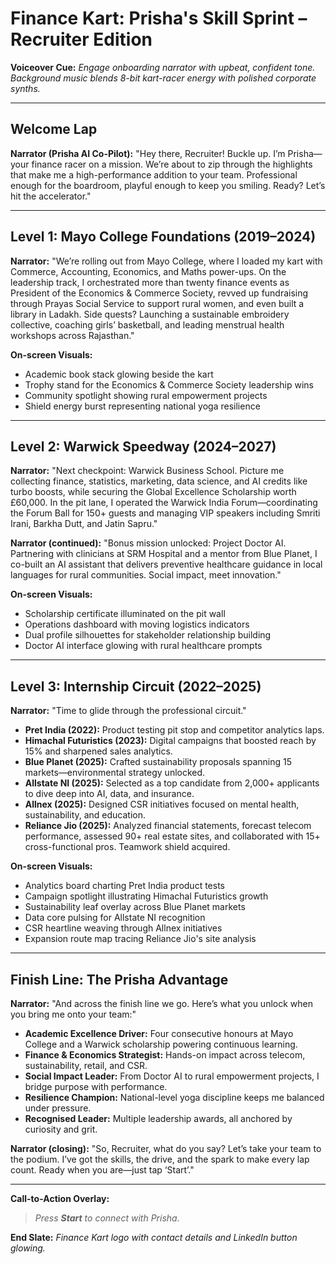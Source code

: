 # Finance Kart: Prisha's Skill Sprint – Recruiter Edition

**Voiceover Cue:** *Engage onboarding narrator with upbeat, confident tone. Background music blends 8-bit kart-racer energy with polished corporate synths.*

---

## Welcome Lap

**Narrator (Prisha AI Co-Pilot):**
"Hey there, Recruiter! Buckle up. I’m Prisha—your finance racer on a mission. We’re about to zip through the highlights that make me a high-performance addition to your team. Professional enough for the boardroom, playful enough to keep you smiling. Ready? Let’s hit the accelerator."

---

## Level 1: Mayo College Foundations (2019–2024)

**Narrator:**
"We’re rolling out from Mayo College, where I loaded my kart with Commerce, Accounting, Economics, and Maths power-ups. On the leadership track, I orchestrated more than twenty finance events as President of the Economics & Commerce Society, revved up fundraising through Prayas Social Service to support rural women, and even built a library in Ladakh. Side quests? Launching a sustainable embroidery collective, coaching girls’ basketball, and leading menstrual health workshops across Rajasthan."

**On-screen Visuals:**
- Academic book stack glowing beside the kart
- Trophy stand for the Economics & Commerce Society leadership wins
- Community spotlight showing rural empowerment projects
- Shield energy burst representing national yoga resilience

---

## Level 2: Warwick Speedway (2024–2027)

**Narrator:**
"Next checkpoint: Warwick Business School. Picture me collecting finance, statistics, marketing, data science, and AI credits like turbo boosts, while securing the Global Excellence Scholarship worth £60,000. In the pit lane, I operated the Warwick India Forum—coordinating the Forum Ball for 150+ guests and managing VIP speakers including Smriti Irani, Barkha Dutt, and Jatin Sapru."

**Narrator (continued):**
"Bonus mission unlocked: Project Doctor AI. Partnering with clinicians at SRM Hospital and a mentor from Blue Planet, I co-built an AI assistant that delivers preventive healthcare guidance in local languages for rural communities. Social impact, meet innovation."

**On-screen Visuals:**
- Scholarship certificate illuminated on the pit wall
- Operations dashboard with moving logistics indicators
- Dual profile silhouettes for stakeholder relationship building
- Doctor AI interface glowing with rural healthcare prompts

---

## Level 3: Internship Circuit (2022–2025)

**Narrator:**
"Time to glide through the professional circuit."

- **Pret India (2022):** Product testing pit stop and competitor analytics laps.  
- **Himachal Futuristics (2023):** Digital campaigns that boosted reach by 15% and sharpened sales analytics.  
- **Blue Planet (2025):** Crafted sustainability proposals spanning 15 markets—environmental strategy unlocked.  
- **Allstate NI (2025):** Selected as a top candidate from 2,000+ applicants to dive deep into AI, data, and insurance.  
- **Allnex (2025):** Designed CSR initiatives focused on mental health, sustainability, and education.  
- **Reliance Jio (2025):** Analyzed financial statements, forecast telecom performance, assessed 90+ real estate sites, and collaborated with 15+ cross-functional pros. Teamwork shield acquired.

**On-screen Visuals:**
- Analytics board charting Pret India product tests
- Campaign spotlight illustrating Himachal Futuristics growth
- Sustainability leaf overlay across Blue Planet markets
- Data core pulsing for Allstate NI recognition
- CSR heartline weaving through Allnex initiatives
- Expansion route map tracing Reliance Jio's site analysis

---

## Finish Line: The Prisha Advantage

**Narrator:**
"And across the finish line we go. Here’s what you unlock when you bring me onto your team:"

- **Academic Excellence Driver:** Four consecutive honours at Mayo College and a Warwick scholarship powering continuous learning.
- **Finance & Economics Strategist:** Hands-on impact across telecom, sustainability, retail, and CSR.
- **Social Impact Leader:** From Doctor AI to rural empowerment projects, I bridge purpose with performance.
- **Resilience Champion:** National-level yoga discipline keeps me balanced under pressure.
- **Recognised Leader:** Multiple leadership awards, all anchored by curiosity and grit.

**Narrator (closing):**
"So, Recruiter, what do you say? Let’s take your team to the podium. I’ve got the skills, the drive, and the spark to make every lap count. Ready when you are—just tap ‘Start’."

---

**Call-to-Action Overlay:**
> *Press **Start** to connect with Prisha.*

**End Slate:** *Finance Kart logo with contact details and LinkedIn button glowing.*


